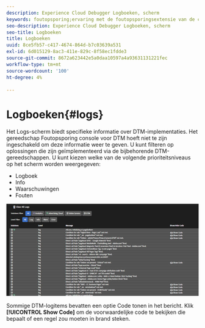 ```yaml
---
description: Experience Cloud Debugger Logboeken, scherm
keywords: foutopsporing;ervaring met de foutopsporingsextensie van de cloud;chroom;extensie;logs
seo-description: Experience Cloud Debugger Logboeken, scherm
seo-title: Logboeken
title: Logboeken
uuid: 8ce5fb57-c417-4674-864d-b7c03639a531
exl-id: 6d015129-8ac3-411e-829c-8f58ec1fdde3
source-git-commit: 8672a623442e5a0daa10597a4a93631131221fec
workflow-type: tm+mt
source-wordcount: '100'
ht-degree: 4%

---
```


# Logboeken{#logs}

Het Logs-scherm biedt specifieke informatie over DTM-implementaties. Het gereedschap Foutopsporing console voor DTM hoeft niet te zijn ingeschakeld om deze informatie weer te geven. U kunt filteren op oplossingen die zijn geïmplementeerd via de bijbehorende DTM-gereedschappen. U kunt kiezen welke van de volgende prioriteitsniveaus op het scherm worden weergegeven:

* Logboek
* Info
* Waarschuwingen
* Fouten

![](assets/logs.jpg)

Sommige DTM-logitems bevatten een optie Code tonen in het bericht. Klik **[!UICONTROL Show Code]** om de voorwaardelijke code te bekijken die bepaalt of een regel zou moeten in brand steken.

